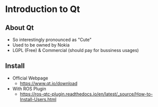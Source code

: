 # Introduction to Qt

## About Qt
- So interestingly pronounced as "Cute"
- Used to be owned by Nokia
- LGPL (Free) & Commercial (should pay for bussiness usages)

## Install
- Official Webpage
  - https://www.qt.io/download
- With ROS Plugin
  - https://ros-qtc-plugin.readthedocs.io/en/latest/_source/How-to-Install-Users.html
